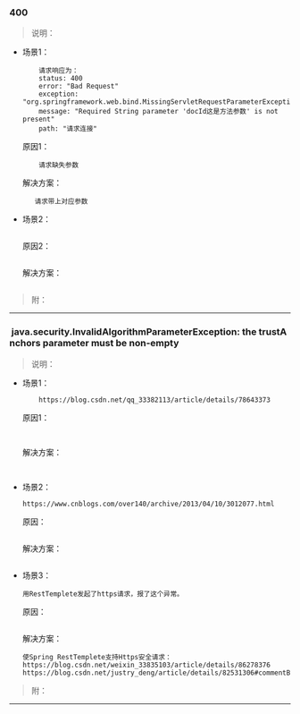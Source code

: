 ### 400

>说明：
 * 场景1： 
    ```
        请求响应为：    
        status: 400
        error: "Bad Request"
        exception: "org.springframework.web.bind.MissingServletRequestParameterException"
        message: "Required String parameter 'docId这是方法参数' is not present"
        path: "请求连接"	
    ```   
    原因1：    
    ```
        请求缺失参数
    ```
    解决方案：
     ```
        请求带上对应参数
     ```
 * 场景2：    
      ```
      ```
    原因2：    
     ```
     ```
    解决方案：
      ```
      ```   
>附： 
- - -
###  java.security.InvalidAlgorithmParameterException: the trustAnchors parameter must be non-empty


>说明：
 * 场景1： 
    ```
        https://blog.csdn.net/qq_33382113/article/details/78643373
    ```   
    原因1：    
    ```
        
    ```
    解决方案：
     ```
        
     ```
 * 场景2：    
      ```
      https://www.cnblogs.com/over140/archive/2013/04/10/3012077.html
      ```
    原因：    
     ```
     ```
    解决方案：
      ```
      ```   
 * 场景3：    
      ```
      用RestTemplete发起了https请求，报了这个异常。
      ```
    原因：    
     ```
     ```
    解决方案：
      ```
      使Spring RestTemplete支持Https安全请求：
      https://blog.csdn.net/weixin_33835103/article/details/86278376
      https://blog.csdn.net/justry_deng/article/details/82531306#commentBox
      ```         
>附： 
- - -